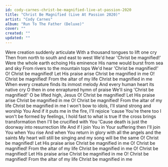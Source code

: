 ```yaml
---
id: cody-carnes-christ-be-magnified-live-at-passion-2020
title: "Christ Be Magnified (Live At Passion 2020)"
artist: "Cody Carnes"
album: "Run To The Father (Deluxe)"
cover: ""
created: ""
updated: ""
---
```


Were creation suddenly articulate
With a thousand tongues to lift one cry
Then from north to south and east to west
We'd hear 'Christ be magnified!'
Were the whole earth echoing His eminence
His name would burst from sea and sky
From rivers to the mountain tops
We'd hear 'Christ be magnified!'
O! Christ be magnified!
Let His praise arise
Christ be magnified in me
O! Christ be magnified!
From the altar of my life
Christ be magnified in me
When every creature finds its inmost melody
And every human heart its native cry
O then in one enraptured hymn of praise
We'll sing 'Christ be magnified!'
O be lifted high, Jesus
O! Christ be magnified!
Let His praise arise
Christ be magnified in me
O! Christ be magnified!
From the altar of my life
Christ be magnified in me
I won't bow to idols, I'll stand strong and worship You
And if it puts me in the fire, I'll rejoice 'cause You're there too
I won't be formed by feelings, I hold fast to what is true
If the cross brings transformation then I'll be crucified with You
'Cause death is just the doorway into resurrection life
And if I join You in Your suffering then I'll join You when You rise
And when You return in glory with all the angels and the saints
My heart will still be singing and my song will be the same
O! Christ be magnified!
Let His praise arise
Christ be magnified in me
O! Christ be magnified!
From the altar of my life
Christ be magnified in me
O! Christ be magnified!
Let His praise arise
Christ be magnified in me
O! Christ be magnified!
From the altar of my life
Christ be magnified in me